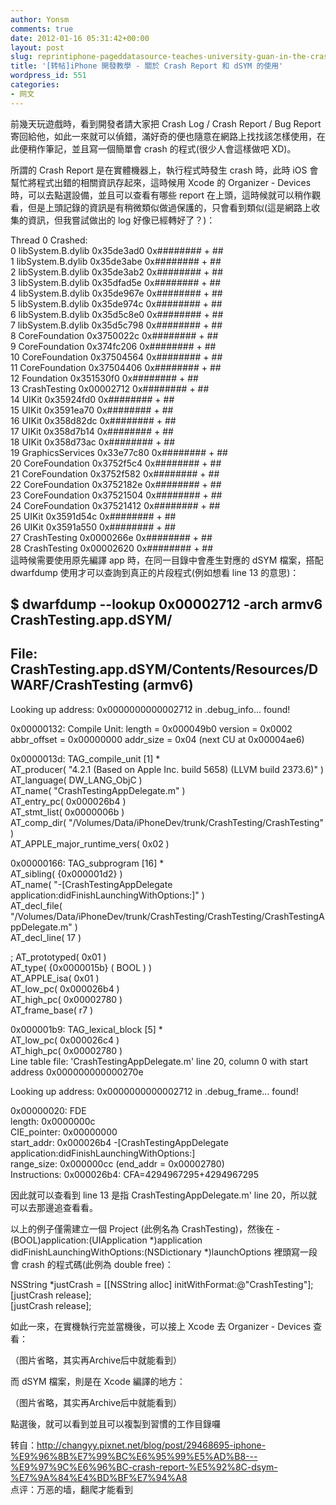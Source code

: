 ```yaml
---
author: Yonsm
comments: true
date: 2012-01-16 05:31:42+00:00
layout: post
slug: reprintiphone-pageddatasource-teaches-university-guan-in-the-crash-report-and-dsym
title: '[转帖]iPhone 開發教學 - 關於 Crash Report 和 dSYM 的使用'
wordpress_id: 551
categories:
- 网文
---
```


前幾天玩遊戲時，看到開發者請大家把 Crash Log / Crash Report / Bug Report 寄回給他，如此一來就可以偵錯，滿好奇的便也隨意在網路上找找該怎樣使用，在此便稍作筆記，並且寫一個簡單會 crash 的程式(很少人會這樣做吧 XD)。  
  
所謂的 Crash Report 是在實體機器上，執行程式時發生 crash 時，此時 iOS 會幫忙將程式出錯的相關資訊存起來，這時候用 Xcode 的 Organizer - Devices 時，可以去點選設備，並且可以查看有哪些 report 在上頭，這時候就可以稍作觀看，但是上頭記錄的資訊是有稍微類似做過保護的，只會看到類似(這是網路上收集的資訊，但我嘗試做出的 log 好像已經轉好了？)：  
<!-- more -->  
Thread 0 Crashed:  
0   libSystem.B.dylib               0x35de3ad0 0x######## + ##  
1   libSystem.B.dylib               0x35de3abe 0x######## + ##  
2   libSystem.B.dylib               0x35de3ab2 0x######## + ##  
3   libSystem.B.dylib               0x35dfad5e 0x######## + ##  
4   libSystem.B.dylib               0x35de967e 0x######## + ##  
5   libSystem.B.dylib               0x35de974c 0x######## + ##  
6   libSystem.B.dylib               0x35d5c8e0 0x######## + ##  
7   libSystem.B.dylib               0x35d5c798 0x######## + ##  
8   CoreFoundation                  0x3750022c 0x######## + ##  
9   CoreFoundation                  0x374fc206 0x######## + ##  
10  CoreFoundation                  0x37504564 0x######## + ##  
11  CoreFoundation                  0x37504406 0x######## + ##  
12  Foundation                      0x351530f0 0x######## + ##  
13  CrashTesting                    0x00002712 0x######## + ##  
14  UIKit                           0x35924fd0 0x######## + ##  
15  UIKit                           0x3591ea70 0x######## + ##  
16  UIKit                           0x358d82dc 0x######## + ##  
17  UIKit                           0x358d7b14 0x######## + ##  
18  UIKit                           0x358d73ac 0x######## + ##  
19  GraphicsServices                0x33e77c80 0x######## + ##  
20  CoreFoundation                  0x3752f5c4 0x######## + ##  
21  CoreFoundation                  0x3752f582 0x######## + ##  
22  CoreFoundation                  0x3752182e 0x######## + ##  
23  CoreFoundation                  0x37521504 0x######## + ##  
24  CoreFoundation                  0x37521412 0x######## + ##  
25  UIKit                           0x3591d54c 0x######## + ##  
26  UIKit                           0x3591a550 0x######## + ##  
27  CrashTesting                    0x0000266e 0x######## + ##  
28  CrashTesting                    0x00002620 0x######## + ##  
這時候需要使用原先編譯 app 時，在同一目錄中會產生對應的 dSYM 檔案，搭配 dwarfdump 使用才可以查詢到真正的片段程式(例如想看 line 13 的意思)：  
  
$ dwarfdump --lookup 0x00002712 -arch armv6 CrashTesting.app.dSYM/  
----------------------------------------------------------------------  
File: CrashTesting.app.dSYM/Contents/Resources/DWARF/CrashTesting (armv6)  
----------------------------------------------------------------------  
Looking up address: 0x0000000000002712 in .debug_info... found!  
  
0x00000132: Compile Unit: length = 0x000049b0  version = 0x0002  abbr_offset = 0x00000000  addr_size = 0x04  (next CU at 0x00004ae6)  
  
0x0000013d: TAG_compile_unit [1] *  
            AT_producer( "4.2.1 (Based on Apple Inc. build 5658) (LLVM build 2373.6)" )  
            AT_language( DW_LANG_ObjC )  
            AT_name( "CrashTestingAppDelegate.m" )  
            AT_entry_pc( 0x000026b4 )  
            AT_stmt_list( 0x0000006b )  
            AT_comp_dir( "/Volumes/Data/iPhoneDev/trunk/CrashTesting/CrashTesting" )  
            AT_APPLE_major_runtime_vers( 0x02 )  
  
0x00000166:     TAG_subprogram [16] *  
                AT_sibling( {0x000001d2} )  
                AT_name( "-[CrashTestingAppDelegate application:didFinishLaunchingWithOptions:]" )  
                AT_decl_file( "/Volumes/Data/iPhoneDev/trunk/CrashTesting/CrashTesting/CrashTestingAppDelegate.m" )  
                AT_decl_line( 17 )  

;               AT_prototyped( 0x01 )  
                AT_type( {0x0000015b} ( BOOL ) )  
                AT_APPLE_isa( 0x01 )  
                AT_low_pc( 0x000026b4 )  
                AT_high_pc( 0x00002780 )  
                AT_frame_base( r7 )  
  
0x000001b9:         TAG_lexical_block [5] *  
                    AT_low_pc( 0x000026c4 )  
                    AT_high_pc( 0x00002780 )  
Line table file: 'CrashTestingAppDelegate.m' line 20, column 0 with start address 0x000000000000270e  
  
Looking up address: 0x0000000000002712 in .debug_frame... found!  
  
0x00000020: FDE  
       length: 0x0000000c  
  CIE_pointer: 0x00000000  
   start_addr: 0x000026b4 -[CrashTestingAppDelegate application:didFinishLaunchingWithOptions:]  
   range_size: 0x000000cc (end_addr = 0x00002780)  
 Instructions: 0x000026b4: CFA=4294967295+4294967295  
  
因此就可以查看到 line 13 是指 CrashTestingAppDelegate.m' line 20，所以就可以去那邊追查看看。  
  
以上的例子僅需建立一個 Project (此例名為 CrashTesting)，然後在 - (BOOL)application:(UIApplication *)application didFinishLaunchingWithOptions:(NSDictionary *)launchOptions 裡頭寫一段會 crash 的程式碼(此例為 double free)：  
  
   NSString *justCrash = [[NSString alloc] initWithFormat:@"CrashTesting"];  
   [justCrash release];  
   [justCrash release];  
  
如此一來，在實機執行完並當機後，可以接上 Xcode 去 Organizer - Devices 查看：  
  
（图片省略，其实再Archive后中就能看到）  
  
而 dSYM 檔案，則是在 Xcode 編譯的地方：  
  
（图片省略，其实再Archive后中就能看到）  
  
  
點選後，就可以看到並且可以複製到習慣的工作目錄囉  
  
转自：http://changyy.pixnet.net/blog/post/29468695-iphone-%E9%96%8B%E7%99%BC%E6%95%99%E5%AD%B8---%E9%97%9C%E6%96%BC-crash-report-%E5%92%8C-dsym-%E7%9A%84%E4%BD%BF%E7%94%A8  
点评：万恶的墙，翻爬才能看到
